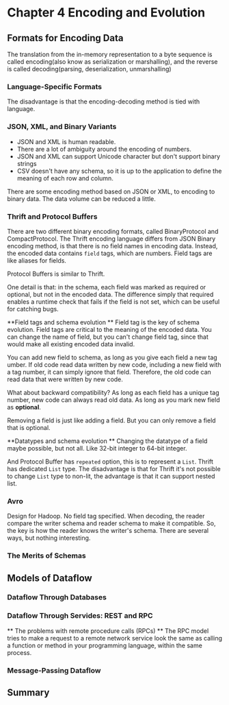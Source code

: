 # Chapter 4 Encoding and Evolution

## Formats for Encoding Data
The translation from the in-memory representation to a byte sequence is called encoding(also know as serialization or marshalling), and the reverse is called decoding(parsing, deserialization, unmarshalling)

### Language-Specific Formats
The disadvantage is that the encoding-decoding method is tied with language.

### JSON, XML, and Binary Variants
* JSON and XML is human readable.
* There are a lot of ambiguity around the encoding of numbers.
* JSON and XML can support Unicode character but don't support binary strings
* CSV doesn't have any schema, so it is up to the application to define the meaning of each row and column.

There are some encoding method based on JSON or XML, to encoding to binary data. The data volume can be reduced a little.

### Thrift and Protocol Buffers
There are two different binary encoding formats, called BinaryProtocol and CompactProtocol.
The Thrift encoding language differs from JSON Binary encoding method, is that there is no field names in encoding data. Instead, the encoded data contains `field` tags, which are numbers. Field tags are like aliases for fields.

Protocol Buffers is similar to Thrift.

One detail is that: in the schema, each field was marked as required or optional, but not in the encoded data. The difference simply that required enables a runtime check that fails if the field is not set, which can be useful for catching bugs.

**Field tags and schema evolution **
Field tag is the key of schema evolution. Field tags are critical to the meaning of the encoded data. You can change the name of field, but you can't change field tag, since that would make all existing encoded data invalid.

You can add new field to schema, as long as you give each field a new tag umber. If old code read data written by new code, including a new field with a tag number, it can simply ignore that field. Therefore, the old code can read data that were written by new code.

What about backward compatibility? As long as each field has a unique tag number, new code can always read old data. As long as you mark new field as **optional**.

Removing a field is just like adding a field. But you can only remove a field that is optional.

**Datatypes and schema evolution **
Changing the datatype of a field maybe possible, but not all. Like 32-bit integer to 64-bit integer.

And Protocol Buffer has `repeated` option, this is to represent a `List`. Thrift has dedicated `List` type. The disadvantage is that for Thrift it's not possible to change `List` type to non-lit, the advantage is that it can support nested list.

### Avro
Design for Hadoop. No field tag specified. When decoding, the reader compare the writer schema and reader schema to make it compatible. So, the key is how the reader knows the writer's schema. There are several ways, but nothing interesting.  

### The Merits of Schemas

## Models of Dataflow

### Dataflow Through Databases

### Dataflow Through Servides: REST and RPC
** The problems with remote procedure calls (RPCs) **
The RPC model tries to make a request to a remote network service look the same as calling a function or method in your programming language, within the same process.

### Message-Passing Dataflow

## Summary
